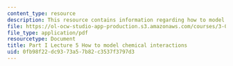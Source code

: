 ```yaml
---
content_type: resource
description: This resource contains information regarding how to model chemical interactions.
file: https://ol-ocw-studio-app-production.s3.amazonaws.com/courses/3-021j-introduction-to-modeling-and-simulation-spring-2012/0fb98f22dc9373a57b82c3537f3797d3_MIT3_021JS12_P1_L5.pdf
file_type: application/pdf
resourcetype: Document
title: Part I Lecture 5 How to model chemical interactions
uid: 0fb98f22-dc93-73a5-7b82-c3537f3797d3
---
```

